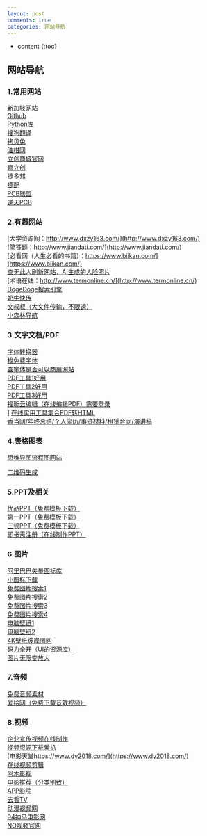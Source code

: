 ```yaml
---
layout: post
comments: true
categories: 网站导航
---
```


* content
{:toc}


## 网站导航



### 1.常用网站


[新加坡网站](http://14.29.226.209:81/)<br>
[Github](https://github.com/)<br>
[Python库](https://www.lfd.uci.edu/~gohlke/pythonlibs/)<br>
[搜狗翻译](https://fanyi.sogou.com/)<br>
[拷贝兔](https://cp.anyknew.com/)<br>
[油柑网](https://www.youganw.com/)<br>
[立创商城官网](https://www.szlcsc.com/)<br>
[嘉立创](https://www.sz-jlc.com/)<br>
[捷多邦](https://www.jdbpcb.com/)<br>
[捷配](https://www.jiepei.com/)<br>
[PCB联盟](https://www.pcbbar.com/)<br>
[逆天PCB](http://bbs.ntpcb.com/)<br>



### 2.有趣网站

[大学资源网：http://www.dxzy163.com/](http://www.dxzy163.com/)<br>
[简答题：http://www.jiandati.com/](http://www.jiandati.com/)<br>
[必看网（人生必看的书籍）：https://www.biikan.com/](https://www.biikan.com/)<br>
[查无此人刷新网站，AI生成的人脸照片](https://thispersondoesnotexist.com/)<br>
[术语在线：http://www.termonline.cn/](http://www.termonline.cn/)<br>
[DogeDoge搜索引擎](http://www.dogedoge.com)<br>
[奶牛快传](https://www.cowtransfer.com)<br>
[文叔叔（大文件传输，不限速）](https://www.wenshushu.cn/)<br>
[小森林导航](http://www.xsldh6.com/)<br>



### 3.文字文档/PDF

[字体转换器](http://www.diyiziti.com/)<br>
[找免费字体](http://www.hellofont.cn/)<br>
[查字体是否可以商用网站](https://fonts.safe.360.cn/)<br>
[PDF工具1好用](https://www.ilovepdf.com/zh-cn)<br>
[PDF工具2好用](https://tools.pdf24.org/zh/)<br>
[PDF工具3好用](https://www.pdfpai.com/)<br>
[福昕云编辑（在线编辑PDF）需要登录](http://edit.foxitcloud.cn)<br>]
[在线实用工具集合PDF转HTML](https://www.toolnb.com/)<br>
[香当网/年终总结/个人简历/事迹材料/租赁合同/演讲稿](https://www.xiangdang.net/)<br>



### 4.表格图表

[思维导图流程图网站](https://www.processon.com/)<br>

[二维码生成](https://cli.im/)<br>



### 5.PPT及相关

[优品PPT（免费模板下载）](http://www.ypppt.com/)<br>
[第一PPT（免费模板下载）](http://www.1ppt.com/xiazai/)<br>
[三顿PPT（免费模板下载）](https://sandunppt.com/)<br>
[即书需注册（在线制作PPT）](https://www.keysuper.com/)<br>




### 6.图片

[阿里巴巴矢量图标库](https://www.iconfont.cn/)<br>
[小图标下载](https://www.easyicon.net/)<br>
[免费图片搜索1](https://pixabay.com/)<br>
[免费图片搜索2](https://www.pexels.com/)<br>
[免费图片搜索3](https://unsplash.com/)<br>
[免费图片搜索4](https://www.logosc.cn/so/)<br>
[电脑壁纸1](https://visualhunt.com/)<br>
[电脑壁纸2](http://lcoc.top/bizhi/)<br>
[4K壁纸彼岸图网](http://pic.netbian.com/)<br>
[码力全开（UI的资源库）](https://www.maliquankai.com/designnav/)<br>
[图片无限变放大](http://bigjpg.com/zh)<br>



### 7.音频

[免费音频素材](https://icons8.cn/music)<br>
[爱给网（免费下载音效视频）](http://www.aigei.com/)<br>



### 8.视频

[企业宣传视频在线制作](https://duomu.tv/)<br>
[视频资源下载爱扒](https://www.zyboe.com/)<br>
[电影天堂https://www.dy2018.com/](https://www.dy2018.com/)<br>
[在线视频剪辑](https://bilibili.clipchamp.com/editor)<br>
[阿木影视](https://www.aosk.online/)<br>
[电影推荐（分类别致）](http://www.mvcat.com)<br> 
[APP影院](https://app.movie)<br> 
[去看TV](https://www.qukantv.net/)<br> 
[动漫视频网](http://www.zzzfun.com/)<br> 
[94神马电影网](http://www.9rmb.com/)<br> 
[NO视频官网](http://www.novipnoad.com/)<br> 


